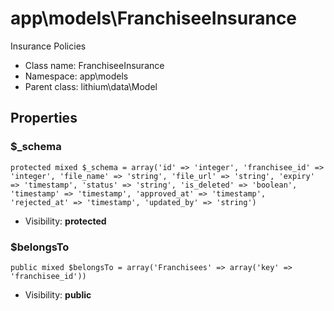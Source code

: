 app\models\FranchiseeInsurance
===============

Insurance Policies




* Class name: FranchiseeInsurance
* Namespace: app\models
* Parent class: lithium\data\Model





Properties
----------


### $_schema

    protected mixed $_schema = array('id' => 'integer', 'franchisee_id' => 'integer', 'file_name' => 'string', 'file_url' => 'string', 'expiry' => 'timestamp', 'status' => 'string', 'is_deleted' => 'boolean', 'timestamp' => 'timestamp', 'approved_at' => 'timestamp', 'rejected_at' => 'timestamp', 'updated_by' => 'string')





* Visibility: **protected**


### $belongsTo

    public mixed $belongsTo = array('Franchisees' => array('key' => 'franchisee_id'))





* Visibility: **public**



